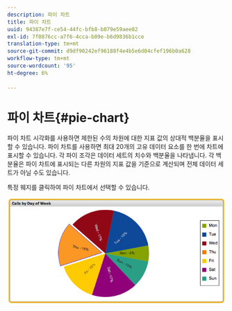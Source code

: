 ```yaml
---
description: 파이 차트
title: 파이 차트
uuid: 94387e7f-ce54-44fc-bfb8-b079e59aee02
exl-id: 7f0876cc-a7f6-4cca-b09e-b6d9836b1cce
translation-type: tm+mt
source-git-commit: d9df90242ef96188f4e4b5e6d04cfef196b0a628
workflow-type: tm+mt
source-wordcount: '95'
ht-degree: 6%

---
```


# 파이 차트{#pie-chart}

파이 차트 시각화를 사용하면 제한된 수의 차원에 대한 지표 값의 상대적 백분율을 표시할 수 있습니다. 파이 차트를 사용하면 최대 20개의 고유 데이터 요소를 한 번에 차트에 표시할 수 있습니다. 각 파이 조각은 데이터 세트의 치수와 백분율을 나타냅니다. 각 백분율은 파이 차트에 표시되는 다른 차원의 지표 값을 기준으로 계산되며 전체 데이터 세트가 아닐 수도 있습니다.

특정 웨지를 클릭하여 파이 차트에서 선택할 수 있습니다.

![](assets/pie_chart.png)
